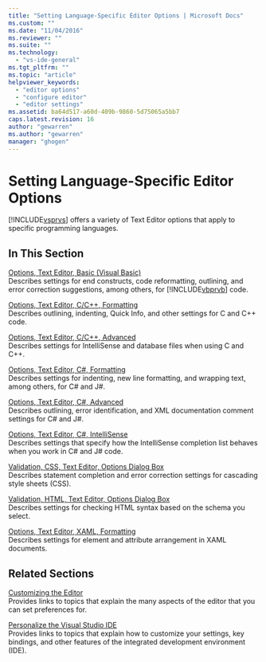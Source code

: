 ```yaml
---
title: "Setting Language-Specific Editor Options | Microsoft Docs"
ms.custom: ""
ms.date: "11/04/2016"
ms.reviewer: ""
ms.suite: ""
ms.technology: 
  - "vs-ide-general"
ms.tgt_pltfrm: ""
ms.topic: "article"
helpviewer_keywords: 
  - "editor options"
  - "configure editor"
  - "editor settings"
ms.assetid: ba64d517-a60d-409b-9860-5d75065a5bb7
caps.latest.revision: 16
author: "gewarren"
ms.author: "gewarren"
manager: "ghogen"
---
```

# Setting Language-Specific Editor Options
[!INCLUDE[vsprvs](../../code-quality/includes/vsprvs_md.md)] offers a variety of Text Editor options that apply to specific programming languages.  
  
## In This Section  
 [Options, Text Editor, Basic (Visual Basic)](../../ide/reference/options-text-editor-basic-visual-basic.md)  
 Describes settings for end constructs, code reformatting, outlining, and error correction suggestions, among others, for [!INCLUDE[vbprvb](../../code-quality/includes/vbprvb_md.md)] code.  
  
 [Options, Text Editor, C/C++, Formatting](../../ide/reference/options-text-editor-c-cpp-formatting.md)  
 Describes outlining, indenting, Quick Info, and other settings for C and C++ code.  
  
 [Options, Text Editor, C/C++, Advanced](../../ide/reference/options-text-editor-c-cpp-advanced.md)  
 Describes settings for IntelliSense and database files when using C and C++.  
  
 [Options, Text Editor, C#, Formatting](../../ide/reference/options-text-editor-csharp-formatting.md)  
 Describes settings for indenting, new line formatting, and wrapping text, among others, for C# and J#.  
  
 [Options, Text Editor, C#, Advanced](../../ide/reference/options-text-editor-csharp-advanced.md)  
 Describes outlining, error identification, and XML documentation comment settings for C# and J#.  
  
 [Options, Text Editor, C#, IntelliSense](../../ide/reference/options-text-editor-csharp-intellisense.md)  
 Describes settings that specify how the IntelliSense completion list behaves when you work in C# and J# code.  
  
 [Validation, CSS, Text Editor, Options Dialog Box](http://msdn.microsoft.com/Library/5afe0808-16bb-420f-b620-7ca1a4d9f2cc)  
 Describes statement completion and error correction settings for cascading style sheets (CSS).  
  
 [Validation, HTML, Text Editor, Options Dialog Box](http://msdn.microsoft.com/Library/9c24ecfe-263e-4bf1-88de-d01be3992863)  
 Describes settings for checking HTML syntax based on the schema you select.  
  
 [Options, Text Editor, XAML, Formatting](../../ide/reference/options-text-editor-xaml-formatting.md)  
 Describes settings for element and attribute arrangement in XAML documents.  
  
## Related Sections  
 [Customizing the Editor](../../ide/customizing-the-editor.md)  
 Provides links to topics that explain the many aspects of the editor that you can set preferences for.  
  
 [Personalize the Visual Studio IDE](../../ide/personalizing-the-visual-studio-ide.md)  
 Provides links to topics that explain how to customize your settings, key bindings, and other features of the integrated development environment (IDE).